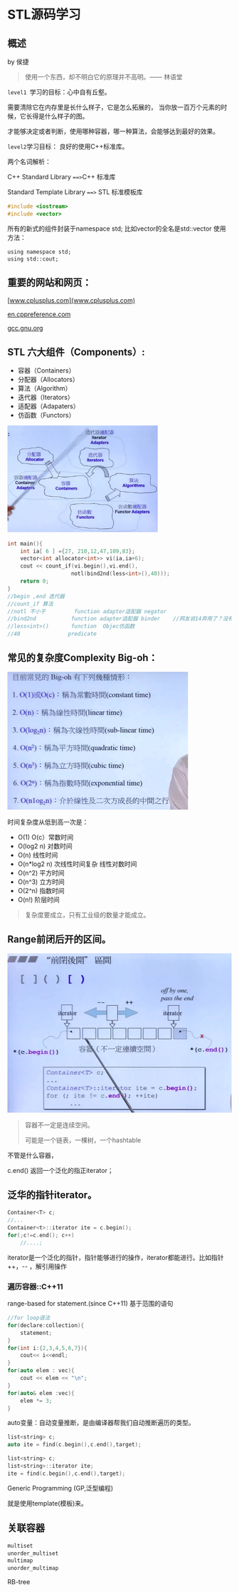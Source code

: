

# STL源码学习

## 概述

by 侯捷 

>  使用一个东西，却不明白它的原理并不高明。—— 林语堂 

`level1 `学习的目标：心中自有丘壑。

需要清除它在内存里是长什么样子，它是怎么拓展的， 当你放一百万个元素的时候，它长得是什么样子的图。

才能够决定或者判断，使用哪种容器，哪一种算法，会能够达到最好的效果。

`level2`学习目标： 良好的使用C++标准库。

两个名词解析：

C++ Standard Library `==>`C++ 标准库

Standard Template Library `==>` STL 标准模板库

```C++
#include <iostream>
#include <vector>
```

所有的新式的组件封装于namespace std;    比如vector的全名是std::vector 使用方法：

```
using namespace std;
using std::cout;
```

## 重要的网站和网页：

[www.cplusplus.com](www.cplusplus.com)

[en.cppreference.com](en.cppreference.com)

[gcc.gnu.org](gcc.gnu.org)





## STL 六大组件（Components）:

- 容器（Containers）
- 分配器（Allocators）
- 算法（Algorithm）
- 迭代器（Iterators）
- 适配器（Adapaters）
- 仿函数（Functors）

<img src="STL源码学习.assets/1570510769613.png" alt="1570510769613" style="zoom: 33%;" />



```C++
int main(){
    int ia[ 6 ] ={27, 210,12,47,109,83};
    vector<int allocator<int>> vi(ia,ia+6);
    cout << count_if(vi.begin(),vi.end(),
                    notl(bind2nd(less<int>(),40)));
	return 0;
}
//begin ,end 迭代器
//count_if 算法
//notl 不小于         function adapter适配器 negator
//bind2nd           function adapter适配器 binder    //网友说14弃用了？没有验证。
//less<int>()       function  Objec仿函数
//40               predicate 
```

## 常见的复杂度Complexity Big-oh：

![1570511698705](STL源码学习.assets/1570511698705.png)

时间复杂度从低到高一次是：

- O(1)  O(c）常数时间
- O(log2 n) 对数时间
- O(n)    线性时间
- O(n*log2 n)   次线性时间复杂  线性对数时间
- O(n^2)   平方时间
- O(n^3)  立方时间
- O(2^n)  指数时间
- O(n!) 阶层时间 

> 复杂度要成立，只有工业级的数量才能成立。

## Range前闭后开的区间。

![1570511921810](STL源码学习.assets/1570511921810.png)

> 容器不一定是连续空间。
>
> 可能是一个链表，一棵树，一个hashtable

不管是什么容器，

c.end() 返回一个泛化的指正iterator；

## 泛华的指针iterator。

```c++
Container<T> c;
//...
Container<t>::iterator ite = c.begin();
for(;c!=c.end(); c++)
	//....;
```

iterator是一个泛化的指针，指针能够进行的操作，iterator都能进行。比如指针++，-- ，解引用操作

### 遍历容器::C++11

range-based for statement.(since C++11) 基于范围的语句

```C++
//for loop语法
for(declare:collection){
    statement;
}
for(int i:{2,3,4,5,6,7}){
	cout<< i<<endl;
}
for(auto elem : vec){
    cout << elem << "\n";
}
for(auto& elem :vec){
    elem *= 3;
}
```

auto变量：自动变量推断，是由编译器帮我们自动推断遍历的类型。

```C++
list<string> c;
auto ite = find(c.begin(),c.end(),target);
```

```c++
list<string> c;
list<string>::iterator ite;
ite = find(c.begin(),c.end(),target);
```



Generic Programming (GP,泛型编程) 

就是使用template(模板)来。

## 关联容器

```c++
multiset
unorder_multiset
multimap 
unorder_multimap
```

RB-tree

